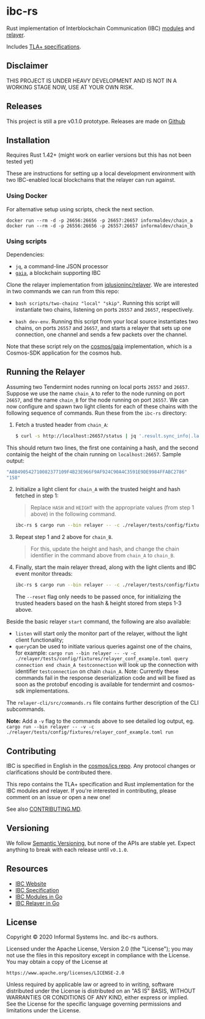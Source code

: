 # ibc-rs

Rust implementation of Interblockchain Communication (IBC) 
[modules](/modules) and 
[relayer](/relayer).

Includes [TLA+ specifications](/docs/spec).

## Disclaimer

THIS PROJECT IS UNDER HEAVY DEVELOPMENT AND IS NOT IN A WORKING STAGE NOW, USE AT YOUR OWN RISK.

## Releases

This project is still a pre v0.1.0 prototype. Releases are made on 
[Github](https://github.com/informalsystems/ibc-rs/releases)

## Installation 

Requires Rust 1.42+ (might work on earlier versions but this has not been tested yet)

These are instructions for setting up a local development environment with two
IBC-enabled local blockchains that the relayer can run against.

### Using Docker
For alternative setup using scripts, check the next section.
```shell script
docker run --rm -d -p 26656:26656 -p 26657:26657 informaldev/chain_a
docker run --rm -d -p 26556:26656 -p 26557:26657 informaldev/chain_b
```

### Using scripts
Dependencies:

- `jq`, a command-line JSON processor
- [`gaia`](https://github.com/cosmos/gaia), a blockchain supporting IBC 

Clone the relayer implementation from [iqlusioninc/relayer](https://github.com/iqlusioninc/relayer/).
We are interested in two commands we can run from this repo:

- `bash scripts/two-chainz "local" "skip"`. Running this script will instantiate two chains, listening on ports `26557` and `26657`, respectively.


- `bash dev-env`. Running this script from your local source instantiates two chains, on ports `26557` and `26657`, and starts a relayer that sets up one connection, one channel and sends a few packets over the channel.

Note that these script rely on the [cosmos/gaia](https://github.com/cosmos/gaia) implementation, which is a Cosmos-SDK application for the cosmos hub. 

## Running the Relayer

Assuming two Tendermint nodes running on local ports `26557` and `26657`.
Suppose we use the name `chain_A` to refer to the node running on port `26657`, and the name `chain_B` for the node running on port `26557`.
We can now configure and spawn two light clients for each of these chains with the following sequence of commands.
Run these from the `ibc-rs` directory:

1. Fetch a trusted header from `chain_A`:

    ```bash
    $ curl -s http://localhost:26657/status | jq '.result.sync_info|.latest_block_hash,.latest_block_height'
    ```

This should return two lines, the first one containing a hash, and the second containig the height of the chain running on `localhost:26657`.
Sample output:

```bash
"A8B490542710082377109F4B23E966F9AF924C90A4C3591E9DE9984FFABC2786"
"158"
```

2. Initialize a light client for `chain_A` with the trusted height and hash fetched in step 1:
    
    > Replace `HASH` and `HEIGHT` with the appropriate values (from step 1 above) in the following command.

    ```bash
    ibc-rs $ cargo run --bin relayer -- -c ./relayer/tests/config/fixtures/relayer_conf_example.toml light init -x HASH -h HEIGHT chain_A
    ```

3. Repeat step 1 and 2 above for `chain_B`.

    > For this, update the height and hash, and change the chain identifier in the command above from `chain_A` to `chain_B`.

4. Finally, start the main relayer thread, along with the light clients and IBC event monitor threads:

    ```bash
    ibc-rs $ cargo run --bin relayer -- -c ./relayer/tests/config/fixtures/relayer_conf_example.toml start --reset
    ```

    The `--reset` flag only needs to be passed once, for initializing the trusted headers based on the hash & height stored from steps 1-3 above.

Beside the basic relayer `start` command, the following are also available:

- `listen` will start only the monitor part of the relayer, without the light client functionality;
- `query`can be used to initiate various queries against one of the chains, for example: `cargo run --bin relayer -- -v -c ./relayer/tests/config/fixtures/relayer_conf_example.toml query connection end chain_A testconnection` will look up the connection with identifier `testconnection` on chain `chain_A`.
Note: Currently these commands fail in the response deserialization code and will be fixed as soon as  the protobuf encoding is available for tendermint and cosmos-sdk implementations.

The `relayer-cli/src/commands.rs` file contains further description of the CLI subcommands.

**Note:** Add a `-v` flag to the commands above to see detailed log output, eg. `cargo run --bin relayer -- -v -c ./relayer/tests/config/fixtures/relayer_conf_example.toml run`

## Contributing

IBC is specified in English in the [cosmos/ics repo](https://github.com/cosmos/ics). Any
protocol changes or clarifications should be contributed there.

This repo contains the TLA+ specification and Rust implementation for the IBC
modules and relayer. If you're interested in contributing, please comment on an issue or open a new
one!

See also [CONTRIBUTING.MD](./CONTRIBUTING.md).

## Versioning

We follow [Semantic Versioning](https://semver.org/), but none of the APIs are stable yet. Expect
anything to break with each release until `v0.1.0`.

## Resources

- [IBC Website](https://cosmos.network/ibc)
- [IBC Specification](https://github.com/cosmos/ics)
- [IBC Modules in Go](https://github.com/cosmos/cosmos-sdk/tree/master/x/ibc)
- [IBC Relayer in Go](https://github.com/iqlusioninc/relayer)

## License

Copyright © 2020 Informal Systems Inc. and ibc-rs authors.

Licensed under the Apache License, Version 2.0 (the "License"); you may not use the files in this repository except in compliance with the License. You may obtain a copy of the License at

    https://www.apache.org/licenses/LICENSE-2.0

Unless required by applicable law or agreed to in writing, software distributed under the License is distributed on an "AS IS" BASIS, WITHOUT WARRANTIES OR CONDITIONS OF ANY KIND, either express or implied. See the License for the specific language governing permissions and limitations under the License.
